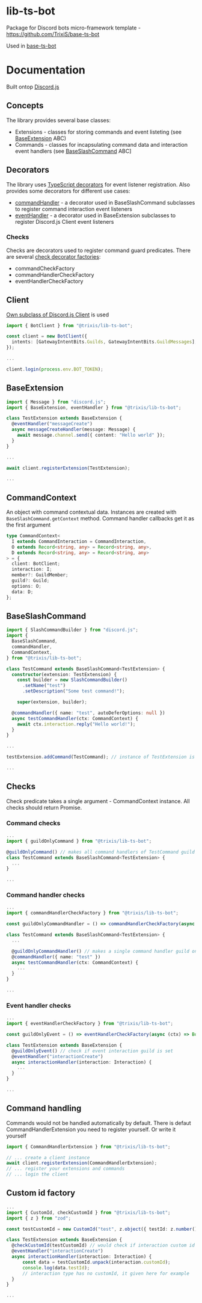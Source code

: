 # lib-ts-bot

Package for Discord bots micro-framework template - https://github.com/TrixiS/base-ts-bot

Used in [base-ts-bot](https://github.com/TrixiS/base-ts-bot)

# Documentation

Built ontop [Discord.js](https://github.com/discordjs/discord.js/)

## Concepts

The library provides several base classes:

- Extensions - classes for storing commands and event listeting (see [BaseExtension](https://github.com/TrixiS/lib-ts-bot/blob/master/src/extension.ts) ABC)
- Commands - classes for incapsulating command data and interaction event handlers (see [BaseSlashCommand](https://github.com/TrixiS/lib-ts-bot/blob/master/src/command.ts) ABC]

## Decorators

The library uses [TypeScript decorators](https://www.typescriptlang.org/docs/handbook/decorators.html) for event listener registration. Also provides some decorators for different use cases:

- [commandHandler](https://github.com/TrixiS/lib-ts-bot/blob/master/src/commandHandler.ts) - a decorator used in BaseSlashCommand subclasses to register command interaction event listeners
- [eventHandler](https://github.com/TrixiS/lib-ts-bot/blob/master/src/eventHandler.ts) - a decorator used in BaseExtension subclasses to register Discord.js Client event listeners

### Checks

Checks are decorators used to register command guard predicates. There are several [check decorator factories](https://github.com/TrixiS/lib-ts-bot/blob/master/src/checks/checkFactory.ts):

- commandCheckFactory
- commandHandlerCheckFactory
- eventHandlerCheckFactory

## Client

[Own subclass of Discord.js Client](https://github.com/TrixiS/lib-ts-bot/blob/master/src/client.ts) is used

```TypeScript
import { BotClient } from "@trixis/lib-ts-bot";

const client = new BotClient({
  intents: [GatewayIntentBits.Guilds, GatewayIntentBits.GuildMessages],
});

...

client.login(process.env.BOT_TOKEN);
```

## BaseExtension

```TypeScript
import { Message } from "discord.js";
import { BaseExtension, eventHandler } from "@trixis/lib-ts-bot";

class TestExtension extends BaseExtension {
  @eventHandler("messageCreate")
  async messageCreateHandler(message: Message) {
    await message.channel.send({ content: "Hello world" });
  }
}

...

await client.registerExtension(TestExtension);

...
```

## CommandContext

An object with command contextual data. Instances are created with `BaseSlashCommand.getContext` method. Command handler callbacks get it as the first argument

```TypeScript
type CommandContext<
  I extends CommandInteraction = CommandInteraction,
  O extends Record<string, any> = Record<string, any>,
  D extends Record<string, any> = Record<string, any>
> = {
  client: BotClient;
  interaction: I;
  member?: GuildMember;
  guild?: Guild;
  options: O;
  data: D;
};
```

## BaseSlashCommand

```TypeScript
import { SlashCommandBuilder } from "discord.js";
import {
  BaseSlashCommand,
  commandHandler,
  CommandContext,
} from "@trixis/lib-ts-bot";

class TestCommand extends BaseSlashCommand<TestExtension> {
  constructor(extension: TestExtension) {
    const builder = new SlashCommandBuilder()
      .setName("test")
      .setDescription("Some test command!");

    super(extension, builder);

  @commandHandler({ name: "test", autoDeferOptions: null })
  async testCommandHandler(ctx: CommandContext) {
    await ctx.interaction.reply("Hello world!");
  }
}

...

testExtension.addCommand(TestCommand); // instance of TestExtension is used (not the class itself)

...
```

## Checks

Check predicate takes a single argument - CommandContext instance. All checks should return Promise<boolean>.

### Command checks

```TypeScript
...
import { guildOnlyCommand } from "@trixis/lib-ts-bot";

@guildOnlyCommand() // makes all command handlers of TestCommand guild only (would't work in DMs)
class TestCommand extends BaseSlashCommand<TestExtension> {
  ...
}

...
```

### Command handler checks

```TypeScript
...
import { commandHandlerCheckFactory } from "@trixis/lib-ts-bot";

const guildOnlyCommandHandler = () => commandHandlerCheckFactory(async (ctx) => Boolean(ctx.guild));

class TestCommand extends BaseSlashCommand<TestExtension> {
  ...

  @guildOnlyCommandHandler() // makes a single command handler guild only
  @commandHandler({ name: "test" })
  async testCommandHandler(ctx: CommandContext) {
    ...
  }
}

...
```

### Event handler checks

```TypeScript
...
import { eventHandlerCheckFactory } from "@trixis/lib-ts-bot";

const guildOnlyEvent = () => eventHandlerCheckFactory(async (ctx) => Boolean(ctx.guild));

class TestExtension extends BaseExtension {
  @guildOnlyEvent() // check if event interaction guild is set
  @eventHandler("interactionCreate")
  async interactionHandler(interaction: Interaction) {
    ...
  }
}

...
```

## Command handling

Commands would not be handled automatically by default. There is defaut CommandHandlerExtension you need to register yourself. Or write it yourself

```TypeScript
import { CommandHandlerExtension } from "@trixis/lib-ts-bot";

// ... create a client instance
await client.registerExtension(CommandHandlerExtension);
// ... register your extensions and commands
// ... login the client
```

## Custom id factory

```TypeScript
...
import { CustomId, checkCustomId } from "@trixis/lib-ts-bot";
import { z } from "zod";

const testCustomId = new CustomId("test", z.object({ testId: z.number() }));

class TestExtension extends BaseExtension {
  @checkCustomId(testCustomId) // would check if interaction custom id is specified one
  @eventHandler("interactionCreate")
  async interactionHandler(interaction: Interaction) {
      const data = testCustomId.unpack(interaction.customId);
      console.log(data.testId);
      // interaction type has no customId, it given here for example
  }
}

...
```
